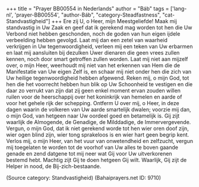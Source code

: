 +++
title = "Prayer BB00554 in Nederlands"
author = "Báb"
tags = ['lang-nl', 'prayer-BB00554', "author-Báb", "category-Steadfastness", "cat-Standvastigheid"]
+++
Ere zij U, o Heer, mijn Meestgeliefde! Maak mij standvastig in Uw Zaak en geef dat ik gerekend mag worden tot hen die Uw Verbond niet hebben geschonden, noch de goden van hun eigen ijdele verbeelding hebben gevolgd. Laat mij dan een zetel van waarheid verkrijgen in Uw tegenwoordigheid, verleen mij een teken van Uw erbarmen en laat mij aansluiten bij dezulken Uwer dienaren die geen vrees zullen kennen, noch door smart getroffen zullen worden. Laat mij niet aan mijzelf over, o mijn Heer, weerhoudt mij niet van het erkennen van Hem die de Manifestatie van Uw eigen Zelf is, en schaar mij niet onder hen die zich van Uw heilige tegenwoordigheid hebben afgewend. Reken mij, o mijn God, tot hen die het voorrecht hebben hun blik op Uw Schoonheid te vestigen en die daar zo verrukt van zijn dat zij geen enkel moment ervan zouden willen ruilen voor de heerschappij over het koninkrijk van hemelen en aarde of voor het gehele rijk der schepping. Ontferm U over mij, o Heer, in deze dagen waarin de volkeren van Uw aarde smartelijk dwalen; voorzie mij dan, o mijn God, van hetgeen naar Uw oordeel goed en betamelijk is. Gij zijt waarlijk de Almogende, de Genadige, de Milddadige, de Immervergevende.
Vergun, o mijn God, dat ik niet gerekend worde tot hen wier oren doof zijn, wier ogen blind zijn, wier tong sprakeloos is en wier hart geen begrip kent. Verlos mij, o mijn Heer, van het vuur van onwetendheid en zelfzucht, vergun mij toegelaten te worden tot de voorhof van Uw alles te boven gaande genade en zend datgene tot mij neer wat Gij voor Uw uitverkorenen bestemd hebt. Machtig zijt Gij te doen hetgeen Gij wilt. Waarlijk, Gij zijt de Helper in nood, de Bij-zich-bestaande.

(Source category: Standvastigheid)
(Bahaiprayers.net ID: 9710)
